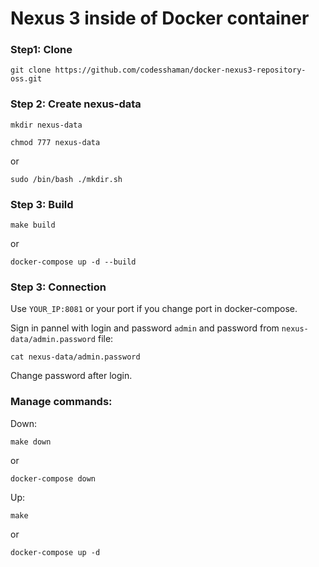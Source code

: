 # Nexus 3 inside of Docker container

### Step1: Clone

``git clone https://github.com/codesshaman/docker-nexus3-repository-oss.git``

### Step 2: Create nexus-data

``mkdir nexus-data``

``chmod 777 nexus-data``

or

``sudo /bin/bash ./mkdir.sh``

### Step 3: Build

``make build``

or

``docker-compose up -d --build``

### Step 3: Connection

Use ``YOUR_IP:8081`` or your port if you change port in docker-compose.

Sign in pannel with login and password ``admin`` and password from ``nexus-data/admin.password`` file:

``cat nexus-data/admin.password``

Change password after login.

### Manage commands:

Down:

``make down``

or

``docker-compose down``

Up:

``make``

or

``docker-compose up -d``
